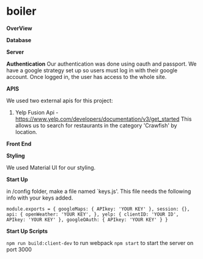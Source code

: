 # boiler

**OverView**



**Database**


**Server**


**Authentication**
Our authentication was done using oauth and passport. We have a google strategy set up so users must log in with their google account. Once logged in, the user has access to the whole site. 

**APIS**

We used two external apis for this project:

1. Yelp Fusion Api -
 https://www.yelp.com/developers/documentation/v3/get_started
 This allows us to search for restaurants in the category 'Crawfish' by location.

**Front End**

**Styling**

We used Material UI for our styling.

**Start Up**

in /config folder, make a file named `keys.js'. This file needs the following info with your keys added.

`module.exports = {
  googleMaps: {
    APIkey: 'YOUR KEY'
  },
  session: {},
  api: {
    openWeather: 'YOUR KEY',
  },
  yelp: {
    clientID: 'YOUR ID',
    APIkey: 'YOUR KEY'
  },
  googleOAuth: {
    APIkey: 'YOUR KEY'
  }
}`

**Start Up Scripts**

`npm run build:client-dev` to run webpack
`npm start` to start the server on port 3000

